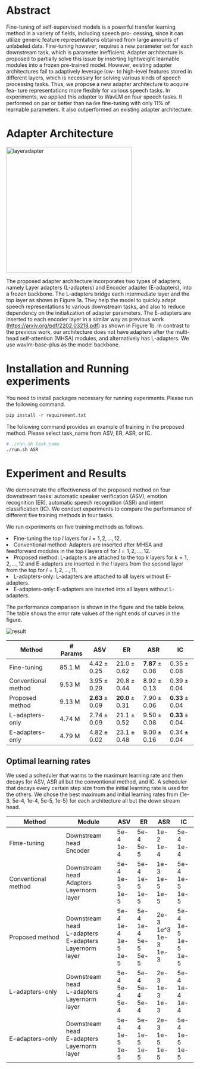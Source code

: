# Abstract
Fine-tuning of self-supervised models is a powerful transfer learning method in a variety of fields, including speech pro- cessing, since it can utilize generic feature representations obtained from large amounts of unlabeled data. Fine-tuning however, requires a new parameter set for each downstream task, which is parameter inefficient. Adapter architecture is proposed to partially solve this issue by inserting lightweight learnable modules into a frozen pre-trained model. However, existing adapter architectures fail to adaptively leverage low- to high-level features stored in different layers, which is necessary for solving various kinds of speech processing tasks. Thus, we propose a new adapter architecture to acquire fea- ture representations more flexibly for various speech tasks. In experiments, we applied this adapter to WavLM on four speech tasks. It performed on par or better than na ̈ıve fine-tuning with only 11% of learnable parameters. It also outperformed an existing adapter architecture.


# Adapter Architecture
<img width="337" alt="layeradapter" src="https://user-images.githubusercontent.com/48460458/189790212-b1863b1a-c985-4e1f-86a4-363cd9f31ffc.png">
<!-- ![layeradapter5](https://user-images.githubusercontent.com/48460458/189691649-a3fd4264-3de6-4e61-abe5-3c60a67b07ac.png) -->

The proposed adapter architecture incorporates two types of adapters, namely Layer adapters (L-adapters) and Encoder adapter (E-adapters), into a frozen backbone. The L-adapters bridge each intermediate layer and the top layer as shown in Figure 1a. They help the model to quickly adapt speech representations to various downstream tasks, and also to reduce dependency on the initialization of adapter parameters. The E-adapters are inserted to each encoder layer in a similar way as previous work (https://arxiv.org/pdf/2202.03218.pdf) as shown in Figure 1b. In contrast to the previous work, our architecture does not have adapters after the multi-head self-attention (MHSA) modules, and alternatively has L-adapters.
We use wavlm-base-plus as the model backbone.

# Installation and Running experiments
You need to install packages necessary for running experiments. Please run the following command.
```python
pip install -r requirement.txt
```

The following command provides an example of training in the proposed method. Please select task_name from ASV, ER, ASR, or IC.
```sh
# ./run.sh task_name
./run.sh ASR
```

# Experiment and Results
<!-- ![result](https://user-images.githubusercontent.com/48460458/189800739-e711e953-9095-45d6-bdec-f509581965bb.png) -->

We demonstrate the effectiveness of the proposed method on
four downstream tasks: automatic speaker verification (ASV), emotion recognition (ER), automatic speech recognition (ASR) and intent classification (IC). 
We conduct experiments to compare the performance of different five training methods in four tasks.

We run experiments on five training methods as follows.
    <li> Fine-tuning the top $l$ layers for $l = 1, 2, \dots ,12$. 
    <li> Conventional method: Adapters are inserted after MHSA and feedforward modules in the top $l$ layers of for $l = 1, 2, \dots , 12$.
    <li> Proposed method: L-adapters are attached to the top $k$ layers for $k = 1, 2, \dots , 12$ and E-adapters are inserted in the $l$ layers from the second layer from the top for $l = 1, 2, \dots, 11$.
    <li> L-adapters-only: L-adapters are attached to all layers without E-adapters.
    <li> E-adapters-only: E-adapters are inserted into all layers without L-adapters.

The performance comparison is shown in the figure and the table below. The table shows the error rate values of the right ends of curves in the figure.

![result](https://user-images.githubusercontent.com/48460458/190456712-4f6252a6-f931-45ee-bea1-68a022d7738f.png)


| Method              | # Params | ASV                                 | ER                                     | ASR                      | IC                        | 
| ------------------- | -------- | --------------------------------------- | ----------------------------------------- | ---------------------------- | ----------------------------- | 
| Fine-tuning         | 85.1 M   | $4.42\pm 0.25$                          | $21.0 \pm 0.62$                          | $\boldsymbol{7.87} \pm 0.08$ | $0.35 \pm 0.08$             | 
| Conventional method | 9.53 M   | $3.95 \pm0.29$                          | $20.8 \pm 0.44$                          | $8.92 \pm 0.13$              | $0.39 \pm 0.04$             | 
| Proposed method     | 9.13 M   | $\boldsymbol{2.63}\pm 0.09$ | $\boldsymbol{20.0} \pm 0.31$ | $7.90 \pm 0.06$              | $\boldsymbol{0.33} \pm 0.04$             | 
| L-adapters-only     | 4.74 M   | $2.74\pm 0.09$                          | $21.1 \pm 0.52$                          | $9.50 \pm 0.08$              | $\boldsymbol{0.33}\pm 0.04$ | 
| E-adapters-only     | 4.79 M   | $4.82\pm 0.02$                          | $23.1 \pm 0.48$                          | $9.00 \pm 0.16$              | $0.34 \pm 0.04$             | 



## Optimal learning rates
We used a scheduler that warms to the maximum
learning rate and then decays for ASV, ASR all but the
conventional method, and IC. A scheduler that decays every
certain step size from the initial learning rate is used for the
others. We chose the best maximum and initial learning rates
from {1e-3, 5e-4, 1e-4, 5e-5, 1e-5} for each architecture all but the down stream head.


| Method              | Module                                                         | ASV                                    | ER                                     | ASR                              | IC                                      | 
| ------------------- | -------------------------------------------------------------- | -------------------------------------- | -------------------------------------- | -------------------------------- | --------------------------------------- | 
| Fime-tuning         | Downstream head <br>Encoder                                    | 5e-4<br>1e-4                       | 5e-4<br>5e-5                      | 1e-2<br>1e-4                   | 5e-4<br>1e-4                        | 
| Conventional method | Downstream head<br>Adapters<br>Layernorm layer                 | 5e-4<br>1e-5<br>1e-5           | 5e-4<br>1e-5<br>1e-5           | 1e-3<br>1e-5<br>1e-5      | 5e-4<br>1e-5<br>1e-5            | 
| Proposed method     | Downstream head<br>L-adapters<br>E-adapters<br>Layernorm layer | 5e-4<br>1e-4<br>1e-5<br>1e-5 |5e-4 <br>1e-4<br>5e-5<br>5e-5 | 2e-3<br>1e^3<br>1e-3<br>1e-3 | 5e-4<br>1e-5 <br>1e-5 <br>1e-5 | 
| L-adapters-only     | Downstream head<br>L-adapters<br>Layernorm layer               | 5e-4<br>5e-4<br>5e-4             | 5e-4<br>5e-4<br>5e-4             | 2e-3<br>1e-3<br>1e-3          | 5e-4<br>1e-4<br>1e-4              | 
| E-adapters-only     | Downstream head<br>E-adapters<br>Layernorm layer               | 5e-4<br>1e-5<br>1e-5           | 5e-4<br>1e-5<br>1e-5           | 2e-3<br>1e-5<br>1e-5      | 5e-4<br>1e-5<br>1e-5            | 
